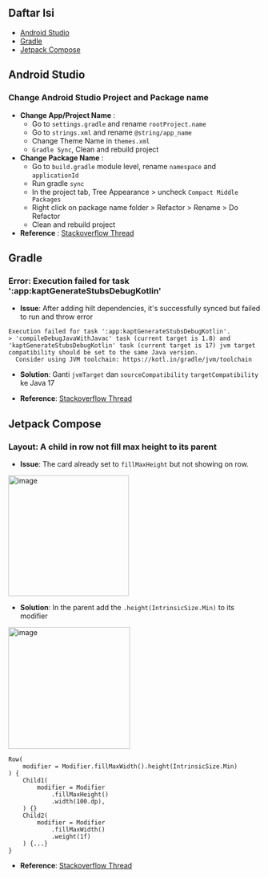 ## Daftar Isi
- [Android Studio](#android-studio)
- [Gradle](#gradle)
- [Jetpack Compose](#jetpack-compose)

## Android Studio

### Change Android Studio Project and Package name

- **Change App/Project Name** :
  - Go to `settings.gradle` and rename `rootProject.name`
  - Go to `strings.xml` and rename `@string/app_name`
  - Change Theme Name in `themes.xml`
  - `Gradle Sync`, Clean and rebuild project
- **Change Package Name** :
  - Go to `build.gradle` module level, rename `namespace` and `applicationId`
  - Run gradle `sync`
  - In the project tab, Tree Appearance > uncheck `Compact Middle Packages`
  - Right click on package name folder > Refactor > Rename > Do Refactor
  - Clean and rebuild project
- **Reference** :
[Stackoverflow Thread](https://stackoverflow.com/questions/16804093/rename-package-in-android-studio/29092698#29092698)

## Gradle

### Error: Execution failed for task ':app:kaptGenerateStubsDebugKotlin'
- **Issue**:
After adding hilt dependencies, it's successfully synced but failed to run and throw error
```
Execution failed for task ':app:kaptGenerateStubsDebugKotlin'.
> 'compileDebugJavaWithJavac' task (current target is 1.8) and 'kaptGenerateStubsDebugKotlin' task (current target is 17) jvm target compatibility should be set to the same Java version.
  Consider using JVM toolchain: https://kotl.in/gradle/jvm/toolchain
```

- **Solution**: 
Ganti `jvmTarget` dan `sourceCompatibility` `targetCompatibility` ke Java 17

- **Reference**: 
[Stackoverflow Thread](https://stackoverflow.com/questions/69079963/how-to-set-compilejava-task-11-and-compilekotlin-task-1-8-jvm-target-com)

## Jetpack Compose

### Layout: A child in row not fill max height to its parent 
- **Issue**:
The card already set to `fillMaxHeight` but not showing on row.
<img width="241" alt="image" src="https://github.com/galihif/Android-Dev-Troubleshooting/assets/61546756/35271203-381b-4513-993a-236844e8db05">

- **Solution**:
In the parent add the `.height(IntrinsicSize.Min)` to its modifier
<img width="243" alt="image" src="https://github.com/galihif/Android-Dev-Troubleshooting/assets/61546756/16d2a0dc-d61a-4201-8f32-a895d112c073">

```
Row(
    modifier = Modifier.fillMaxWidth().height(IntrinsicSize.Min)
) {
    Child1(
        modifier = Modifier
            .fillMaxHeight()
            .width(100.dp),
    ) {}
    Child2(
        modifier = Modifier
            .fillMaxWidth()
            .weight(1f)
    ) {...}
}
```

- **Reference**: 
[Stackoverflow Thread](https://stackoverflow.com/questions/67677125/fill-height-for-child-in-row)




